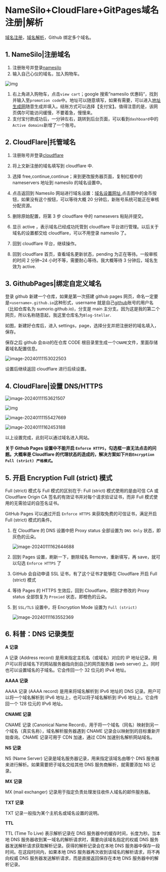 # NameSilo+CloudFlare+GitPages域名注册|解析

[域名注册](https://www.namesilo.com/)，[域名解析](https://www.cloudflare.com/)，Github 绑定多个域名。

##  1. NameSilo|注册域名

1. 注册账号并登录[namesilo](https://sumorio.com/posts/www.namesilo.com)
2. 输入自己心仪的域名，加入购物车。

![img](/images/20240110154145.png)

1. 右上角进入购物车，点击`view cart`；google 搜索”namesilo 优惠码“，找到并输入至`promotion code`中。地址可以随意填写，如果有需要，可以进入[地址生成网](https://www.dizhishengcheng.com/)随意生成并填入。结账方式可以选择【支付宝】。值得注意的是，该网页偶尔可能访问缓慢，不要着急，慢慢来。
1. 支付宝付款成功后，一分钟左右，跳转到后台页面，可以看到`dashboard`中的`Active domains`新增了一个账号。

##  2. CloudFlare|托管域名

1. 注册账号并登录[cloudflare](https://www.cloudflare.com)

2. 将上文新注册的域名填写到 cloudflare 中.![img](data:image/png;base64,iVBORw0KGgoAAAANSUhEUgAAAAEAAAABCAYAAAAfFcSJAAAABGdBTUEAALGPC/xhBQAAADhlWElmTU0AKgAAAAgAAYdpAAQAAAABAAAAGgAAAAAAAqACAAQAAAABAAAAAaADAAQAAAABAAAAAQAAAADa6r/EAAAAC0lEQVQIHWNgAAIAAAUAAY27m/MAAAAASUVORK5CYII=)

3. 选择 free,continue,continue；来到更改服务器页面，复制红框中的 nameservers 地址到 namesilo 的域名设置中。

4. 点击返回到 Namesilo 网站进行域名设置：[域名设置网址](https://www.namesilo.com/account_domains.php),点击图中的金币按钮，如果没有这个按钮，可以等待大概 20 分钟后，新账号系统可能正在审核分配资源。

5. 删除原始配置，将第 3 步 cloudflare 中的 namesevers 粘贴并提交。

1. 显示 active ，表示域名已经成功托管到 cloudflare 平台进行管理。以后关于域名的设置都交给 cloudflare，可以不用登录 namesilo 了。

2. 回到 cloudflare 平台，继续操作。
3. 回到 cloudflare 首页，查看域名更新状态，pending 为正在等待。一般审核的时间 2 分钟~24 小时不等，需要耐心等待。我大概等待 3 分钟后，域名生效为 active.



##  3. GithubPages|绑定自定义域名

登录 github 新建一个仓库，如果是第一次搭建 github pages 网页，命名一定要是`<username>.github.io`这种形式，username 就是自己[github](https://so.csdn.net/so/search?q=github&spm=1001.2101.3001.7020)账号的用户名（比如仓库名为 sumorio.github.io)，分支是 main 主分支。因为这是我的第二个网页，所以名称随意起，我这里仓库名为`Blog-Stellar`.

如图，新建好仓库后，进入 settings，page，选择分支并把注册好的域名填入，保存。

保存之后 github 会`自动`的在仓库 CODE 根目录里生成一个`CNAME`文件，里面存储着域名配置信息。

![image-20240111153022503](/images/20240111153023.png)

设置后继续返回 cloudflare 进行后续设置。

##  4. CloudFlare|设置 DNS/HTTPS

![image-20240111153621507](/images/20240111153621.png)

![img](/images/20240111115643.png)

![image-20240111155427669](/images/20240111155428.png)

![image-20240111162453188](/images/20240111162455.png)

以上设置完成，此刻可以通过域名进入网站。

**关于 Github Pages 设置中不能开启 `Enforce HTTPS`，勾选框一直无法点击的问题。大概率是 Cloudflare 的代理状态的造成的，解决方案如下`开启Encryption Full (strict) 严格模式`。**

##  5. 开启 Encryption Full (strict) 模式

Full (strict) 模式与 Full 模式的区别在于: Full (strict) 模式使用的是由可信 CA 或 Cloudflare Origin CA 签名的有效证书并对每个请求验证证书，而非 Full 模式使用的无需验证的自签名证书。

GitHub Pages 可以通过开启 `Enforce HTTPS` 来获取免费的可信证书，满足开启 Full (strict) 模式的条件。

1. 在 Cloudflare 的 DNS 设置中把 Proxy status 全部设置为 `DNS Only` 状态，即灰色的云朵。

   ![image-20240111162644688](/images/20240111162646.png)

2. 回到 Pages 设置，刷新一下，删除域名 Remove，重新填写，再 save，就可以勾选 `Enforce HTTPS` 了

2. GitHub 会自动申请 SSL 证书，有了这个证书才能够在 Cloudflare 开启 Full (strict) 模式

4. 等待 Pages 的 HTTPS 生效后，回到 Cloudflare，把刚才修改的 Proxy status 全部恢复为 `Proxied` 状态，即橙色的云朵。

5. 到 `SSL/TLS` 设置中，将 Encryption Mode 设置为 `Full (strict)`

   ![image-20240111163552369](/images/20240111163553.png)

##  6. 科普：DNS 记录类型

**A 记录**

A 记录 (Address record) 是用来指定主机名（或域名）对应的 IP 地址记录。用户可以将该域名下的网站服务器指向到自己的网页服务器 (web server) 上。同时也可以设置域名的子域名。它会传回一个 32 位元的 IPv4 地址。

**AAAA 记录**

AAAA 记录 (AAAA record) 是用来将域名解析到 IPv6 地址的 DNS 记录。用户可以将一个域名解析到 IPv6 地址上，也可以将子域名解析到 IPv6 地址上。它会传回一个 128 位元的 IPv6 地址。

**CNAME 记录**

CNAME 记录 (Canonical Name Record)，用于将一个域名（同名）映射到另一个域名（真实名称），域名解析服务器遇到 CNAME 记录会以映射到的目标重新开始查询。CNAME 记录可用于 CDN 加速，通过 CDN 加速别名解析网站域名。

**NS 记录**

NS (Name Server) 记录是域名服务器记录，用来指定该域名由哪个 DNS 服务器来进行解析。如果需要把子域名交给其他 DNS 服务商解析，就需要添加 NS 记录。

**MX 记录**

MX (mail exchanger) 记录用于指定负责处理发往收件人域名的邮件服务器。

**TXT 记录**

TXT 记录一般指为某个主机名或域名设置的说明。

**TTL**

TTL (Time To Live) 表示解析记录在 DNS 服务器中的缓存时间，长度为秒。当本地 DNS 服务器收到某一域名的解析请求时，需要向该域名指定的权威 DNS 服务器发送解析请求获取解析记录。获得的解析记录会在本地 DNS 服务器中保存一段时间。在这段时间内，如果本地 DNS 服务器再次收到该域名的解析请求，将不再向权威 DNS 服务器发送解析请求，而是直接返回保存在本地 DNS 服务器中的解析记录。
